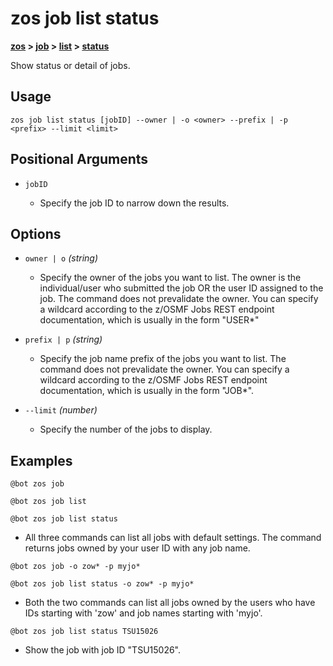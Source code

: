 # zos job list status

**[zos](../../zos-article.md) > [job](../job-article.md) > [list](./list-article.md) > [status](zos-job-list-status.md)**

Show status or detail of jobs. <!--job-list-status-description-->

## Usage

```zos job list status [jobID] --owner | -o <owner> --prefix | -p <prefix> --limit <limit>``` 

## Positional Arguments

- `jobID`

    - Specify the job ID to narrow down the results.

## Options

- `owner | o` *(string)*
    - Specify the owner of the jobs you want to list. The owner is the individual/user who submitted the job OR the user ID assigned to the job. The command does not prevalidate the owner. You can specify a wildcard according to the z/OSMF Jobs REST endpoint documentation, which is usually in the form "USER*"

- `prefix | p` *(string)*
    - Specify the job name prefix of the jobs you want to list. The command does not prevalidate the owner. You can specify a wildcard according to the z/OSMF Jobs REST endpoint documentation, which is usually in the form "JOB*".

- `--limit` *(number)*
    - Specify the number of the jobs to display.

## Examples

```
@bot zos job 
```
```
@bot zos job list
```
```
@bot zos job list status
```
- All three commands can list all jobs with default settings. The command returns jobs owned by your user ID with any job name.

```
@bot zos job -o zow* -p myjo*
```
```
@bot zos job list status -o zow* -p myjo*
``` 
- Both the two commands can list all jobs owned by the users who have IDs starting with 'zow' and job names starting with 'myjo'.

```
@bot zos job list status TSU15026
``` 
- Show the job with job ID "TSU15026".